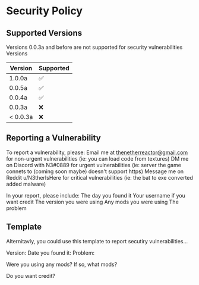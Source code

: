 # Security Policy

## Supported Versions

Versions 0.0.3a and before are not supported for security vulnerabilities
Versions 

| Version | Supported          |
| ------- | ------------------ |
| 1.0.0a   | :white_check_mark: |
| 0.0.5a   | :white_check_mark: |
| 0.0.4a  | :white_check_mark: |
| 0.0.3a   | :x:                |
| < 0.0.3a   | :x:                |

## Reporting a Vulnerability

To report a vulnerability, please:
Email me at thenetherreactor@gmail.com for non-urgent vulnerabilities (ie: you can load code from textures)
DM me on Discord with N3#0889 for urgent vulnerabilities (ie: server the game connets to (coming soon maybe) doesn't support https)
Message me on Reddit u/N3therIsHere for critical vulnerabilities (ie: the bat to exe converted added malware)

In your report, please include:
The day you found it
Your username if you want credit
The version you were using
Any mods you were using
The problem

## Template
Alternitavly, you could use this template to report secutiry vulnerabilities...

Version:
Date you found it:
Problem:

Were you using any mods?
  If so, what mods?
  
Do you want credit?
